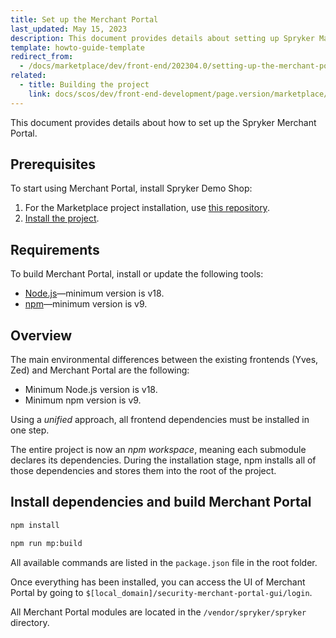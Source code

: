```yaml
---
title: Set up the Merchant Portal
last_updated: May 15, 2023
description: This document provides details about setting up Spryker Marketplace project.
template: howto-guide-template
redirect_from:
  - /docs/marketplace/dev/front-end/202304.0/setting-up-the-merchant-portal.html
related:
  - title: Building the project
    link: docs/scos/dev/front-end-development/page.version/marketplace/building-the-project.html
---
```


This document provides details about how to set up the Spryker Merchant Portal.

## Prerequisites

To start using Merchant Portal, install Spryker Demo Shop:

1. For the Marketplace project installation, use [this repository](https://github.com/spryker-shop/suite).  
2. [Install the project](/docs/scos/dev/set-up-spryker-locally/set-up-spryker-locally.html).


## Requirements

To build Merchant Portal, install or update the following tools:
- [Node.js](https://nodejs.org/en/download/)—minimum version is v18.
- [npm](https://docs.npmjs.com/downloading-and-installing-node-js-and-npm/)—minimum version is v9.

## Overview

The main environmental differences between the existing frontends (Yves, Zed) and Merchant Portal are the following:  
- Minimum Node.js version is v18.
- Minimum npm version is v9.

Using a *unified* approach, all frontend dependencies must be installed in one step.

The entire project is now an *npm workspace*, meaning each submodule declares its dependencies. During the installation stage, npm installs all of those dependencies and stores them into the root of the project.

## Install dependencies and build Merchant Portal

```bash
npm install
```

```bash
npm run mp:build
```

All available commands are listed in the `package.json` file in the root folder.

Once everything has been installed, you can access the UI of Merchant Portal by going to `$[local_domain]/security-merchant-portal-gui/login`.

All Merchant Portal modules are located in the `/vendor/spryker/spryker` directory.
